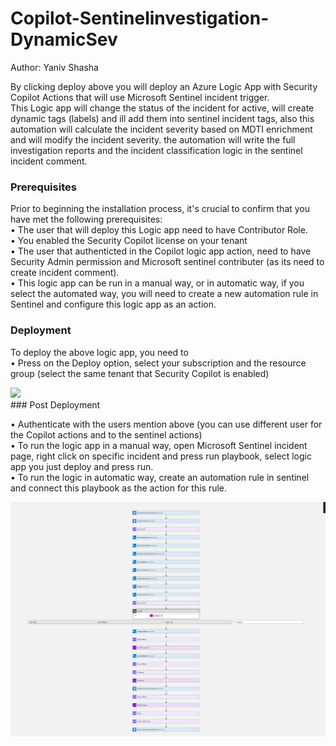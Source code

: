 # Copilot-Sentinelinvestigation-DynamicSev
Author: Yaniv Shasha



By clicking deploy above you will deploy an Azure Logic App with Security Copilot Actions that will use Microsoft Sentinel incident trigger.<br>
This Logic app will change the status of the incident for active, will create dynamic tags (labels) and ill add them into sentinel incident tags, also this automation will calculate the incident severity based on MDTI enrichment and will modify the incident severity.
the automation will write the full investigation reports and the incident classification logic in the sentinel incident comment.<br>


### Prerequisites

Prior to beginning the installation process, it's crucial to confirm that you have met the following prerequisites: <br>
• The user that will deploy this Logic app need to have Contributor Role.<br>
• You enabled the Security Copilot license on your tenant <br>
• The user that authenticted in the Copilot logic app action, need to have Security Admin permission and Microsoft sentinel contributer (as its need to create incident comment).<br>
• This logic app can be run in a manual way, or in automatic way, if you select the automated way, you will need to create a new automation rule in Sentinel and configure this logic app as an action.<br>

### Deployment 

To deploy the above logic app, you need to<br>
•   Press on the Deploy option, select your subscription and the resource group (select the same tenant that Security Copilot is enabled)<br>

<a href="https://portal.azure.com/#create/Microsoft.Template/uri/https%3A%2F%2Fraw.githubusercontent.com%2FYaniv-Shasha%2FSecurityCopilot%2Fmain%2FPlaybooks%2FCopilot-Sentinel_investigation-DynamicSev%2Fazuredeploy.json" target="_blank">
    <img src="https://aka.ms/deploytoazurebutton"/>
</a>
<br>
### Post Deployment

•   Authenticate with the users mention above (you can use different user for the Copilot actions and to the sentinel actions)<br>
•   To run the logic app in a manual way, open Microsoft Sentinel incident page, right click on specific incident and press run playbook, select logic app you just deploy and press run.<br>
•   To run the logic in automatic way, create an automation rule in sentinel and connect this playbook as the action for this rule.<br>


<img src="Playbooks/Copilot-Sentinel_investigation-DynamicSev/images/full_logic_app.jpg"/>

